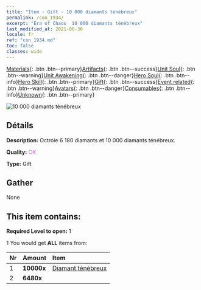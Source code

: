 ```yaml
---
title: "Item - Gift - 10 000 diamants ténébreux"
permalink: /con_1934/
excerpt: "Era of Chaos  10 000 diamants ténébreux"
last_modified_at: 2021-06-30
locale: fr
ref: "con_1934.md"
toc: false
classes: wide
---
```

 [Materials](/ItemsFR/){: .btn .btn--primary}[Artifacts](/ItemsFR/Artifacts/){: .btn .btn--success}[Unit Soul](/ItemsFR/UnitSoul/){: .btn .btn--warning}[Unit Awakening](/ItemsFR/UnitAwakening/){: .btn .btn--danger}[Hero Soul](/ItemsFR/HeroSoul/){: .btn .btn--info}[Hero Skill](/ItemsFR/HeroSkill/){: .btn .btn--primary}[Gift](/ItemsFR/Gift/){: .btn .btn--success}[Event related](/ItemsFR/Events/){: .btn .btn--warning}[Avatars](/ItemsFR/Avatars/){: .btn .btn--danger}[Consumables](/ItemsFR/Consumables/){: .btn .btn--info}[Unknown](/ItemsFR/Unknown/){: .btn .btn--primary}

 ![10 000 diamants ténébreux](/images/t/i_10040.png)

## Détails
 **Description:** Octroie 6 180 diamants et 10 000 diamants ténébreux.

 **Quality:** <span style="color: #DA70D6">OK</span>

 **Type:** Gift

## Gather

  None

## This item contains:

 **Required Level to open:** 1

 1 You would get **ALL** items  from:

  | Nr | Amount |     Item    |
  |:---|:-------|:------------|
  | 1 |  **10000x** | [Diamant ténébreux](/ItemsFR/con_554/) |  | 
  | 2 |  **6480x** | <i class="fas fa-gem"/> |  | 
